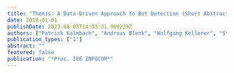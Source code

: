 ```yaml
---
title: "Themis: A Data-Driven Approach to Bot Detection (Short Abstract)"
date: 2018-01-01
publishDate: 2023-08-03T14:03:31.909229Z
authors: ["Patrick Kalmbach", "Andreas Blenk", "Wolfgang Kellerer", "Stefan Schmid"]
publication_types: ["1"]
abstract: ""
featured: false
publication: "*Proc. IEE INFOCOM*"
---
```


